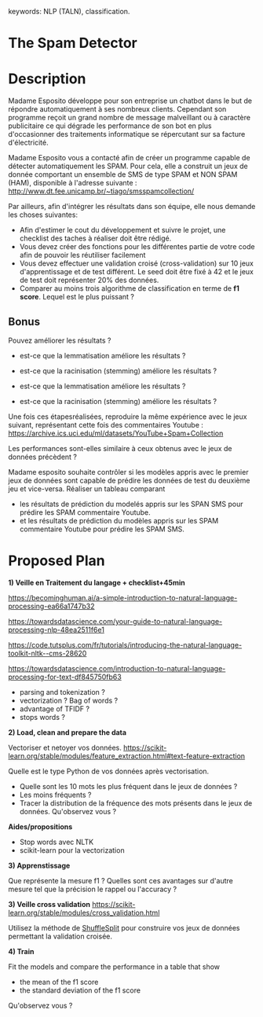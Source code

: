 
keywords: NLP (TALN), classification.

# The Spam Detector

# Description

Madame Esposito développe pour son entreprise un chatbot dans le but de répondre automatiquement à ses nombreux clients. Cependant son programme reçoit un grand nombre de message malveillant ou à caractère publicitaire ce qui dégrade les performance de son bot en plus d'occasionner des traitements informatique se répercutant sur sa facture d'électricité.

Madame Esposito vous a contacté afin de créer un programme capable de détecter automatiquement les SPAM. 
Pour cela, elle a construit un jeux de donnée comportant un ensemble de SMS de type SPAM et NON SPAM (HAM), disponible à l'adresse suivante : 
http://www.dt.fee.unicamp.br/~tiago/smsspamcollection/

Par ailleurs, afin d'intégrer les résultats dans son équipe, elle nous demande les choses suivantes:
* Afin d'estimer le cout du développement et suivre le projet, une checklist des taches à réaliser doit être rédigé.
* Vous devez créer des fonctions pour les différentes partie de votre code afin de pouvoir les réutiliser facilement
* Vous devez effectuer une validation croisé (cross-validation) sur 10 jeux d'apprentissage et de test différent. Le seed doit être fixé à 42 et le jeux de test doit représenter 20% des données.
* Comparer au moins trois algorithme de classification en terme de **f1 score**. Lequel est le plus puissant ?

## Bonus


Pouvez améliorer les résultats ?
* est-ce que la lemmatisation améliore les résultats ?
* est-ce que la racinisation (stemming) améliore les résultats ?

* est-ce que la lemmatisation améliore les résultats ?
* est-ce que la racinisation (stemming)  améliore les résultats ?

Une fois ces étapesréalisées, reproduire la même expérience avec le jeux suivant, représentant cette fois des commentaires Youtube :
https://archive.ics.uci.edu/ml/datasets/YouTube+Spam+Collection

Les performances sont-elles similaire à ceux obtenus avec le jeux de données précèdent ?

Madame esposito souhaite contrôler si les modèles appris avec le premier jeux de données sont capable de prédire les données de test du deuxième jeu et vice-versa.
Réaliser un tableau comparant
* les résultats de prédiction du modelés appris sur les SPAN SMS pour prédire les SPAM commentaire Youtube.
* et les résultats de prédiction du modèles appris sur les SPAM commentaire Youtube pour prédire les SPAM SMS.



# Proposed Plan

**1) Veille en Traitement du langage + checklist+45min**

https://becominghuman.ai/a-simple-introduction-to-natural-language-processing-ea66a1747b32

https://towardsdatascience.com/your-guide-to-natural-language-processing-nlp-48ea2511f6e1

https://code.tutsplus.com/fr/tutorials/introducing-the-natural-language-toolkit-nltk--cms-28620

https://towardsdatascience.com/introduction-to-natural-language-processing-for-text-df845750fb63

* parsing and tokenization ?
* vectorization ? Bag of words ?
* advantage of TFIDF ?
* stops words ?

**2) Load, clean and prepare the data**

Vectoriser et netoyer vos données.
https://scikit-learn.org/stable/modules/feature_extraction.html#text-feature-extraction

Quelle est le type Python de vos données après vectorisation.

* Quelle sont les 10 mots les plus fréquent dans le jeux de données ?
* Les moins fréquents ?
* Tracer la distribution de la fréquence des mots présents dans le jeux de données. Qu'observez vous ?




**Aides/propositions**
* Stop words avec NLTK
* scikit-learn pour la vectorization

**3) Apprenstissage**

Que représente la mesure f1 ?
Quelles sont ces avantages sur d'autre mesure tel que la précision le rappel ou l'accuracy ?

**3) Veille cross validation**
https://scikit-learn.org/stable/modules/cross_validation.html

Utilisez la méthode de [ShuffleSplit](https://scikit-learn.org/stable/modules/generated/sklearn.model_selection.ShuffleSplit.html#sklearn.model_selection.ShuffleSplit) pour construire vos jeux de données permettant la validation croisée.

**4) Train**

Fit the models and compare the performance in a table that show
* the mean of the f1 score
* the standard deviation of the f1 score

Qu'observez vous ?

